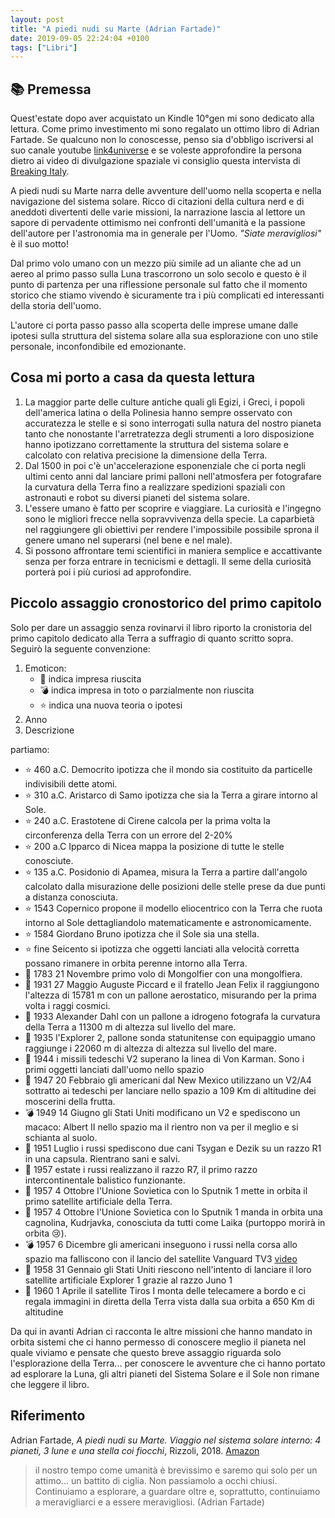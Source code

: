```yaml
---
layout: post
title: "A piedi nudi su Marte (Adrian Fartade)"
date: 2019-09-05 22:24:04 +0100
tags: ["Libri"]
---
```


## :books: Premessa

Quest'estate dopo aver acquistato un Kindle 10°gen mi sono dedicato alla lettura. Come primo investimento mi sono regalato un ottimo libro di Adrian Fartade. Se qualcuno non lo conoscesse, penso sia d'obbligo iscriversi al suo canale youtube [link4universe](<[https://www.youtube.com/channel/UCHRTziAevLPgAE9Y5VhSs5g](https://www.youtube.com/channel/UCHRTziAevLPgAE9Y5VhSs5g)>) e se voleste approfondire la persona dietro ai video di divulgazione spaziale vi consiglio questa intervista di [Breaking Italy](<[https://www.youtube.com/watch?v=yCsxuGKBNQw](https://www.youtube.com/watch?v=yCsxuGKBNQw)>).

A piedi nudi su Marte narra delle avventure dell'uomo nella scoperta e nella navigazione del sistema solare. Ricco di citazioni della cultura nerd e di aneddoti divertenti delle varie missioni, la narrazione lascia al lettore un sapore di pervadente ottimismo nei confronti dell'umanità e la passione dell'autore per l'astronomia ma in generale per l'Uomo. _"Siate meravigliosi"_ è il suo motto!

Dal primo volo umano con un mezzo più simile ad un aliante che ad un aereo al primo passo sulla Luna trascorrono un solo secolo e questo è il punto di partenza per una riflessione personale sul fatto che il momento storico che stiamo vivendo è sicuramente tra i più complicati ed interessanti della storia dell'uomo.

L'autore ci porta passo passo alla scoperta delle imprese umane dalle ipotesi sulla struttura del sistema solare alla sua esplorazione con uno stile personale, inconfondibile ed emozionante.

## Cosa mi porto a casa da questa lettura

1.  La maggior parte delle culture antiche quali gli Egizi, i Greci, i popoli dell'america latina o della Polinesia hanno sempre osservato con accuratezza le stelle e si sono interrogati sulla natura del nostro pianeta tanto che nonostante l'arretratezza degli strumenti a loro disposizione hanno ipotizzano correttamente la struttura del sistema solare e calcolato con relativa precisione la dimensione della Terra.
2.  Dal 1500 in poi c'è un'accelerazione esponenziale che ci porta negli ultimi cento anni dal lanciare primi palloni nell'atmosfera per fotografare la curvatura della Terra fino a realizzare spedizioni spaziali con astronauti e robot su diversi pianeti del sistema solare.
3.  L'essere umano è fatto per scoprire e viaggiare. La curiosità e l'ingegno sono le migliori frecce nella sopravvivenza della specie. La caparbietà nel raggiungere gli obiettivi per rendere l'impossibile possibile sprona il genere umano nel superarsi (nel bene e nel male).
4.  Si possono affrontare temi scientifici in maniera semplice e accattivante senza per forza entrare in tecnicismi e dettagli. Il seme della curiosità porterà poi i più curiosi ad approfondire.

## Piccolo assaggio cronostorico del primo capitolo

Solo per dare un assaggio senza rovinarvi il libro riporto la cronistoria del primo capitolo dedicato alla Terra a suffragio di quanto scritto sopra. Seguirò la seguente convenzione:

1. Emoticon:
   - :metal: indica impresa riuscita
   - :bomb: indica impresa in toto o parzialmente non riuscita
   - :star: indica una nuova teoria o ipotesi
2. Anno
3. Descrizione

partiamo:

- :star: 460 a.C. Democrito ipotizza che il mondo sia costituito da particelle indivisibili dette atomi.
- :star: 310 a.C. Aristarco di Samo ipotizza che sia la Terra a girare intorno al Sole.
- :star: 240 a.C. Erastotene di Cirene calcola per la prima volta la circonferenza della Terra con un errore del 2-20%
- :star: 200 a.C Ipparco di Nicea mappa la posizione di tutte le stelle conosciute.
- :star: 135 a.C. Posidonio di Apamea, misura la Terra a partire dall'angolo calcolato dalla misurazione delle posizioni delle stelle prese da due punti a distanza conosciuta.
- :star: 1543 Copernico propone il modello eliocentrico con la Terra che ruota intorno al Sole dettagliandolo matematicamente e astronomicamente.
- :star: 1584 Giordano Bruno ipotizza che il Sole sia una stella.
- :star: fine Seicento si ipotizza che oggetti lanciati alla velocità corretta possano rimanere in orbita perenne intorno alla Terra.
- :metal: 1783 21 Novembre primo volo di Mongolfier con una mongolfiera.
- :metal: 1931 27 Maggio Auguste Piccard e il fratello Jean Felix il raggiungono l'altezza di 15781 m con un pallone aerostatico, misurando per la prima volta i raggi cosmici.
- :metal: 1933 Alexander Dahl con un pallone a idrogeno fotografa la curvatura della Terra a 11300 m di altezza sul livello del mare.
- :metal: 1935 l'Explorer 2, pallone sonda statunitense con equipaggio umano raggiunge i 22060 m di altezza di altezza sul livello del mare.
- :metal: 1944 i missili tedeschi V2 superano la linea di Von Karman. Sono i primi oggetti lanciati dall'uomo nello spazio
- :metal: 1947 20 Febbraio gli americani dal New Mexico utilizzano un V2/A4 sottratto ai tedeschi per lanciare nello spazio a 109 Km di altitudine dei moscerini della frutta.
- :bomb: 1949 14 Giugno gli Stati Uniti modificano un V2 e spediscono un macaco: Albert II nello spazio ma il rientro non va per il meglio e si schianta al suolo.
- :metal: 1951 Luglio i russi spediscono due cani Tsygan e Dezik su un razzo R1 in una capsula. Rientrano sani e salvi.
- :metal: 1957 estate i russi realizzano il razzo R7, il primo razzo intercontinentale balistico funzionante.
- :metal: 1957 4 Ottobre l'Unione Sovietica con lo Sputnik 1 mette in orbita il primo satellite artificiale della Terra.
- :metal: 1957 4 Ottobre l'Unione Sovietica con lo Sputnik 1 manda in orbita una cagnolina, Kudrjavka, conosciuta da tutti come Laika (purtoppo morirà in orbita :cry:).
- :bomb: 1957 6 Dicembre gli americani inseguono i russi nella corsa allo spazio ma falliscono con il lancio del satellite Vanguard TV3 [video](<[https://www.youtube.com/watch?v=gs_hgqazf8k](https://www.youtube.com/watch?v=gs_hgqazf8k)>)
- :metal: 1958 31 Gennaio gli Stati Uniti riescono nell'intento di lanciare il loro satellite artificiale Explorer 1 grazie al razzo Juno 1
- :metal: 1960 1 Aprile il satellite Tiros I monta delle telecamere a bordo e ci regala immagini in diretta della Terra vista dalla sua orbita a 650 Km di altitudine

Da qui in avanti Adrian ci racconta le altre missioni che hanno mandato in orbita sistemi che ci hanno permesso di conoscere meglio il pianeta nel quale viviamo e pensate che questo breve assaggio riguarda solo l'esplorazione della Terra... per conoscere le avventure che ci hanno portato ad esplorare la Luna, gli altri pianeti del Sistema Solare e il Sole non rimane che leggere il libro.

## Riferimento

Adrian Fartade, _A piedi nudi su Marte. Viaggio nel sistema solare interno: 4 pianeti, 3 lune e una stella coi fiocchi_, Rizzoli, 2018. [Amazon](<[https://www.amazon.it/gp/product/B07BW9PS59/ref=kinw_myk_ro_title](https://www.amazon.it/gp/product/B07BW9PS59/ref=kinw_myk_ro_title)>)

> il nostro tempo come umanità è brevissimo e saremo qui solo per un attimo... un battito di ciglia. Non passiamolo a occhi chiusi. Continuiamo a esplorare, a guardare oltre e, soprattutto, continuiamo a meravigliarci e a essere meravigliosi. (Adrian Fartade)
